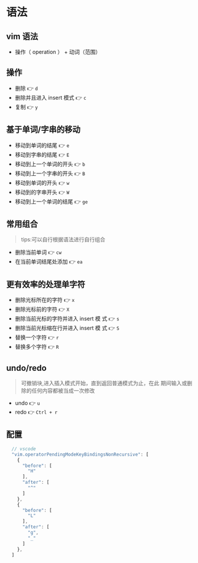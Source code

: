 # 语法

## vim 语法

- 操作（ operation ） + 动词（范围）

## 操作

- 删除 :point_right: `d`
- 删除并且进⼊ insert 模式 :point_right: `c`
- 复制 :point_right: `y`

## 基于单词/字串的移动

- 移动到单词的结尾 :point_right: `e`
- 移动到字串的结尾 :point_right: `E`
- 移动到上⼀个单词的开头 :point_right: `b`
- 移动到上⼀个字串的开头 :point_right: `B`
- 移动到单词的开头 :point_right: `w`
- 移动到的字串开头 :point_right: `W`
- 移动到上⼀个单词的结尾 :point_right: `ge`

## 常用组合

> tips:可以自行根据语法进行自行组合

- 删除当前单词 :point_right: `cw`
- 在当前单词结尾处添加 :point_right: `ea`

## 更有效率的处理单字符

- 删除光标所在的字符 :point_right: `x`
- 删除光标前的字符 :point_right: `X`
- 删除当前光标的字符并进⼊ insert 模 式 :point_right: `s`
- 删除当前光标缩在⾏并进⼊ insert 模 式 :point_right: `S`
- 替换⼀个字符 :point_right: `r`
- 替换多个字符 :point_right: `R`

## undo/redo
> 可撤销块,进⼊插⼊模式开始，直到返回普通模式为⽌，在此
期间输⼊或删除的任何内容都被当成⼀次修改

- undo :point_right: `u`
- redo :point_right: `Ctrl + r`

## 配置

<!-- 需求迁移到后期的 vscode 模块 -->

```javascript
  // vscode
  "vim.operatorPendingModeKeyBindingsNonRecursive": [
    {
      "before": [
        "H"
      ],
      "after": [
        "^"
      ]
    },
    {
      "before": [
        "L"
      ],
      "after": [
        "g",
        "_"
      ]
    },
  ]
```
